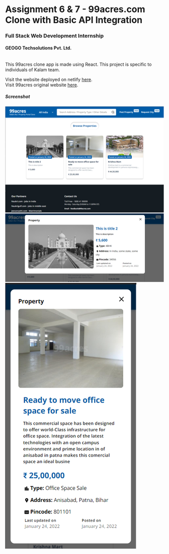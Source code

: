 # Assignment 6 & 7 - 99acres.com Clone with Basic API Integration
### Full Stack Web Development Internship
#### GEOGO Techsolutions Pvt. Ltd.<br><br>

This 99acres clone app is made using React. This project is specific to individuals of Kalam team.

Visit the website deployed on netlify [here](https://99acres-clone-prosamva.netlify.app/).<br>
Visit 99acres original website [here](https://www.99acres.com/).

##### Screenshot
![Landing Page](screenshots/1.png)<br>
![Property View](screenshots/2.png)<br>
![Property View (Mobile)](screenshots/3.png)<br>